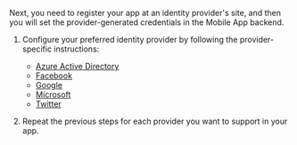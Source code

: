 
Next, you need to register your app at an identity provider's site, and then you will set the provider-generated credentials in the Mobile App backend.

1. Configure your preferred identity provider by following the provider-specific instructions: 
	
	+ [Azure Active Directory](app-service-mobile-how-to-configure-active-directory-authentication-preview)
	+ [Facebook](app-service-mobile-how-to-configure-facebook-authentication-preview)
	+ [Google](app-service-mobile-how-to-configure-google-authentication-preview)
	+ [Microsoft](app-service-mobile-how-to-configure-microsoft-authentication-preview)
	+ [Twitter](app-service-mobile-how-to-configure-twitter-authentication-preview)

2. Repeat the previous steps for each provider you want to support in your app.


<!-- URLs. -->
[Azure Management Portal]: https://manage.windowsazure.cn/
